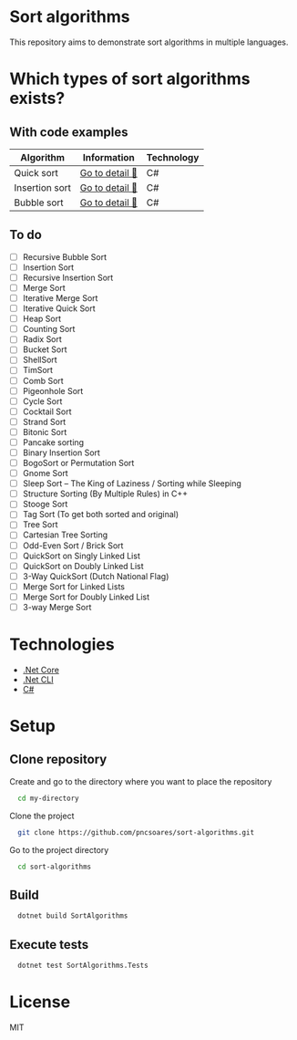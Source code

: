 # Sort algorithms

This repository aims to demonstrate sort algorithms in multiple languages.

# Which types of sort algorithms exists?

## With code examples

| Algorithm | Information | Technology |
| -- | -- | -- |
| Quick sort | [Go to detail 📄](SortAlgorithms/SortAlgorithms/QuickSort/README.md) | C# |
| Insertion sort | [Go to detail 📄](SortAlgorithms/SortAlgorithms/InsertionSort/README.md) | C# |
| Bubble sort | [Go to detail 📄](SortAlgorithms/SortAlgorithms/BubbleSort/README.md) | C# |

## To do

- [ ] Recursive Bubble Sort
- [ ] Insertion Sort
- [ ] Recursive Insertion Sort
- [ ] Merge Sort
- [ ] Iterative Merge Sort
- [ ] Iterative Quick Sort
- [ ] Heap Sort
- [ ] Counting Sort
- [ ] Radix Sort
- [ ] Bucket Sort
- [ ] ShellSort
- [ ] TimSort
- [ ] Comb Sort
- [ ] Pigeonhole Sort
- [ ] Cycle Sort
- [ ] Cocktail Sort
- [ ] Strand Sort
- [ ] Bitonic Sort
- [ ] Pancake sorting
- [ ] Binary Insertion Sort
- [ ] BogoSort or Permutation Sort
- [ ] Gnome Sort
- [ ] Sleep Sort – The King of Laziness / Sorting while Sleeping
- [ ] Structure Sorting (By Multiple Rules) in C++
- [ ] Stooge Sort
- [ ] Tag Sort (To get both sorted and original)
- [ ] Tree Sort
- [ ] Cartesian Tree Sorting
- [ ] Odd-Even Sort / Brick Sort
- [ ] QuickSort on Singly Linked List
- [ ] QuickSort on Doubly Linked List
- [ ] 3-Way QuickSort (Dutch National Flag)
- [ ] Merge Sort for Linked Lists
- [ ] Merge Sort for Doubly Linked List
- [ ] 3-way Merge Sort

# Technologies

- [.Net Core](https://dotnet.microsoft.com/en-us/download)
- [.Net CLI](https://docs.microsoft.com/en-us/dotnet/core/tools/)
- [C#](https://docs.microsoft.com/en-us/dotnet/csharp/)

# Setup

## Clone repository

Create and go to the directory where you want to place the repository

```bash
  cd my-directory
```

Clone the project

```bash
  git clone https://github.com/pncsoares/sort-algorithms.git
```

Go to the project directory

```bash
  cd sort-algorithms
```

## Build

```bash
  dotnet build SortAlgorithms
```

## Execute tests

```bash
  dotnet test SortAlgorithms.Tests
```

# License

MIT